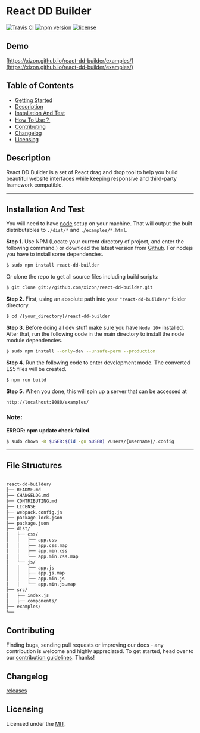 # React DD Builder


[![Travis CI](https://api.travis-ci.org/xizon/react-dd-builder.svg?branch=master)](https://travis-ci.org/xizon/react-dd-builder/)
[![npm version](https://d25lcipzij17d.cloudfront.net/badge.svg?id=js&type=6&v=0.0.6&x2=0)](https://www.npmjs.com/package/react-dd-builder)
[![license](https://img.shields.io/badge/license-MIT-brightgreen.svg)](LICENSE)


## Demo

[https://xizon.github.io/react-dd-builder/examples/](https://xizon.github.io/react-dd-builder/examples/)



## Table of Contents


* [Getting Started](#getting-started)
* [Description](#description)
* [Installation And Test](#installation-and-test)
* [How To Use？](#how-to-use)
* [Contributing](#contributing)
* [Changelog](#changelog)
* [Licensing](#licensing)



## Description

React DD Builder is a set of React drag and drop tool to help you build beautiful website interfaces while keeping responsive and third-party framework compatible.


* * *


## Installation And Test

You will need to have [node](https://nodejs.org/) setup on your machine. That will output the built distributables to `./dist/*` and `./examples/*.html`.


**Step 1.** Use NPM (Locate your current directory of project, and enter the following command.) or download the latest version from [Github](https://github.com/xizon/react-dd-builder). For nodejs you have to install some dependencies.

```sh
$ sudo npm install react-dd-builder
```

Or clone the repo to get all source files including build scripts: 

```sh
$ git clone git://github.com/xizon/react-dd-builder.git
```


**Step 2.** First, using an absolute path into your `"react-dd-builder/"` folder directory.

```sh
$ cd /{your_directory}/react-dd-builder
```


**Step 3.** Before doing all dev stuff make sure you have `Node 10+` installed. After that, run the following code in the main directory to install the node module dependencies.

```sh
$ sudo npm install --only=dev --unsafe-perm --production
```


**Step 4.** Run the following code to enter development mode. The converted ES5 files will be created.

```sh
$ npm run build
```

**Step 5.** When you done, this will spin up a server that can be accessed at

```sh
http://localhost:8080/examples/
```


### Note:
 
**ERROR: npm update check failed.**

```sh
$ sudo chown -R $USER:$(id -gn $USER) /Users/{username}/.config
```



* * *


## File Structures



```sh

react-dd-builder/
├── README.md
├── CHANGELOG.md
├── CONTRIBUTING.md
├── LICENSE
├── webpack.config.js
├── package-lock.json
├── package.json
├── dist/
│   ├── css/
│   │   ├── app.css
│   │   ├── app.css.map
│   │   ├── app.min.css
│   │   └── app.min.css.map
│   └── js/
│   │   ├── app.js
│   │   ├── app.js.map
│   │   ├── app.min.js
│   │   └── app.min.js.map
├── src/
│   ├── index.js
│   ├── components/
├── examples/
└──
```



## Contributing

Finding bugs, sending pull requests or improving our docs - any contribution is welcome and highly appreciated. To get started, head over to our [contribution guidelines](CONTRIBUTING.md). Thanks!


## Changelog

[releases](CHANGELOG.md)



## Licensing

Licensed under the [MIT](https://opensource.org/licenses/MIT).



